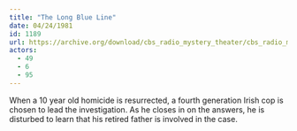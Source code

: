 ```yaml
---
title: "The Long Blue Line"
date: 04/24/1981
id: 1189
url: https://archive.org/download/cbs_radio_mystery_theater/cbs_radio_mystery_theater-1151-1200.zip/cbs_radio_mystery_theater-1151-1200%2Fcbsrmt_1189_the_long_blue_line.mp3
actors:
  - 49
  - 6
  - 95
---
```

When a 10 year old homicide is resurrected, a fourth generation Irish cop is chosen to lead the investigation. As he closes in on the answers, he is disturbed to learn that his retired father is involved in the case.